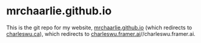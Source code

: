 # mrchaarlie.github.io

This is the git repo for my website, [mrchaarlie.github.io](https://mrchaarlie.github.io) (which redirects to [charleswu.ca](https://charleswu.ca)), which redirects to [charleswu.framer.ai](https:)//charleswu.framer.ai.